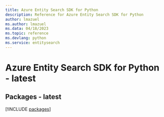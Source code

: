 ```yaml
---
title: Azure Entity Search SDK for Python
description: Reference for Azure Entity Search SDK for Python
author: lmazuel
ms.author: lmazuel
ms.data: 04/18/2023
ms.topic: reference
ms.devlang: python
ms.service: entitysearch
---
```

# Azure Entity Search SDK for Python - latest
## Packages - latest
[!INCLUDE [packages](entity-search-index.md)]